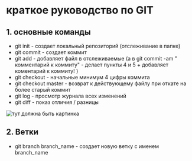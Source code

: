 # краткое руководство по GIT
## 1. основные команды
* git init - создает локальный репозиторий (отслеживание в папке)
* git commit - создает коммит
* git add  - добавляет файл в отслеживаемые (а в  git commit -am " комментарий к коммиту" - делает пункты 4 и 5 + добавляет коментарий к коммиту! )
* git checkout - начальные минимум 4 цифры коммита
* git checkout master - возврат к действующему файлу при откате на более старый коммит
 * git log - просмотр журнала всех изменений
* git diff - показ отличия / разницы

![тут должна быть картинка](image.png)

## 2. Ветки
* git branch branch_name - создает новую ветку с именем branch_name